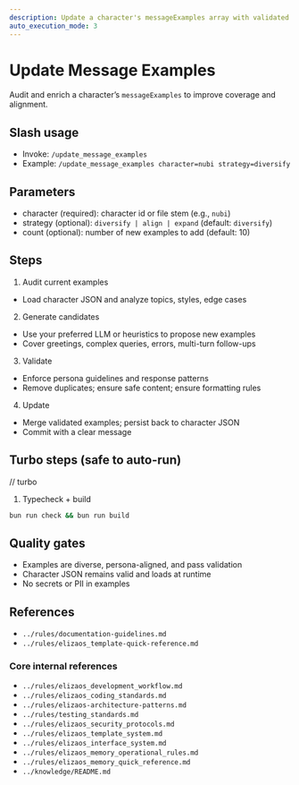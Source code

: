 ```yaml
---
description: Update a character's messageExamples array with validated samples
auto_execution_mode: 3
---
```


# Update Message Examples

Audit and enrich a character’s `messageExamples` to improve coverage and alignment.

## Slash usage
- Invoke: `/update_message_examples`
- Example: `/update_message_examples character=nubi strategy=diversify`

## Parameters
- character (required): character id or file stem (e.g., `nubi`)
- strategy (optional): `diversify | align | expand` (default: `diversify`)
- count (optional): number of new examples to add (default: 10)

## Steps
1) Audit current examples
- Load character JSON and analyze topics, styles, edge cases

2) Generate candidates
- Use your preferred LLM or heuristics to propose new examples
- Cover greetings, complex queries, errors, multi-turn follow-ups

3) Validate
- Enforce persona guidelines and response patterns
- Remove duplicates; ensure safe content; ensure formatting rules

4) Update
- Merge validated examples; persist back to character JSON
- Commit with a clear message

## Turbo steps (safe to auto-run)
// turbo
1. Typecheck + build
```bash
bun run check && bun run build
```

## Quality gates
- Examples are diverse, persona-aligned, and pass validation
- Character JSON remains valid and loads at runtime
- No secrets or PII in examples

## References
 - `../rules/documentation-guidelines.md`
 - `../rules/elizaos_template-quick-reference.md`

### Core internal references
- `../rules/elizaos_development_workflow.md`
- `../rules/elizaos_coding_standards.md`
- `../rules/elizaos-architecture-patterns.md`
- `../rules/testing_standards.md`
- `../rules/elizaos_security_protocols.md`
- `../rules/elizaos_template_system.md`
- `../rules/elizaos_interface_system.md`
- `../rules/elizaos_memory_operational_rules.md`
- `../rules/elizaos_memory_quick_reference.md`
- `../knowledge/README.md`
